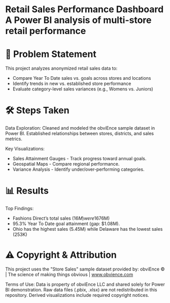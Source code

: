 Retail Sales Performance Dashboard
A Power BI analysis of multi-store retail performance
=

📌 Problem Statement
=
This project analyzes anonymized retail sales data to:
- Compare Year To Date sales vs. goals across stores and locations
- Identify trends in new vs. established store performance
- Evaluate category-level sales variances (e.g., Womens vs. Juniors)

🛠️ Steps Taken
=
Data Exploration:
Cleaned and modeled the obviEnce sample dataset in Power BI.
Established relationships between stores, districts, and sales metrics.

Key Visualizations:
- Sales Attainment Gauges - Track progress toward annual goals.
- Geospatial Maps - Compare regional performance.
- Variance Analysis - Identify under/over-performing categories.

📊 Results
=
Top Findings:
- Fashions Direct’s total sales ($16M) were 167% higher than Lindseys ($6M)
- 95.3% Year To Date goal attainment (gap: $1.08M).
- Ohio has the highest sales (5.45M) while Delaware has the lowest sales (253K)
  
⚠️ Copyright & Attribution
=
This project uses the "Store Sales" sample dataset provided by:
obviEnce © | The science of making things obvious | www.obvience.com  

Terms of Use:
Data is property of obviEnce LLC and shared solely for Power BI demonstration.
Raw data files (.pbix, .xlsx) are not redistributed in this repository.
Derived visualizations include required copyright notices.

